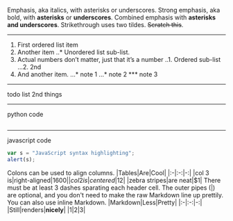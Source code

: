 Emphasis, aka italics, with asterisks or underscores.
Strong emphasis, aka bold, with **asterisks** or **underscores**.
Combined emphasis with **asterisks and underscores**.
Strikethrough uses two tildes. ~~Scratch this~~.
***
1. First ordered list item
2. Another item
   ..* Unordered list sub-list.
3. Actual numbers don’t matter, just that it’s a number
   ..1. Ordered sub-list
   ...2. 2nd
4. And another item.
   ...* note 1
   ...* note 2
   *** note 3
***
todo list
2nd things
***
python code
```

```
***
javascript code
```js
var s = "JavaScript syntax highlighting";
alert(s);
```
Colons can be used to align columns.
|Tables|Are|Cool|
|:-|:-:|-:|
|col 3 is|right-aligned|$1600|
|col 2 is|centered|$12|
|zebra stripes|are neat|$1|
There must be at least 3 dashes sparating each header cell.
The outer pipes (|) are optional, and you don't need to make the raw Markdown line up prettily. You can also use inline Markdown.
|Markdown|Less|Pretty|
|:-|:-:|-:|
|Still|renders|**nicely**|
|1|2|3|
